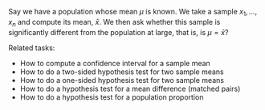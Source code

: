 
Say we have a population whose mean $\mu$ is known.
We take a sample $x_1,\ldots,x_n$ and compute its mean, $\bar x$.
We then ask whether this sample is significantly different
from the population at large, that is, is $\mu=\bar x$?

Related tasks:

 * How to compute a confidence interval for a sample mean
 * How to do a two-sided hypothesis test for two sample means
 * How to do a one-sided hypothesis test for two sample means
 * How to do a hypothesis test for a mean difference (matched pairs)
 * How to do a hypothesis test for a population proportion
